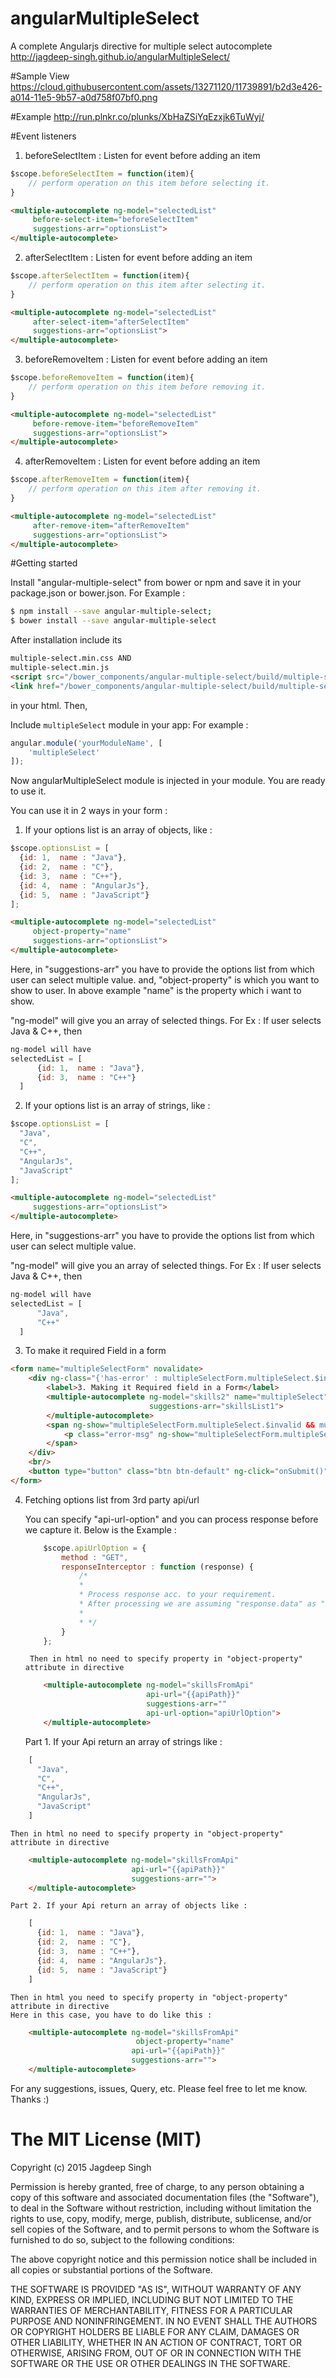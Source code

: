 # angularMultipleSelect
A complete Angularjs directive for multiple select autocomplete
http://jagdeep-singh.github.io/angularMultipleSelect/

#Sample View
https://cloud.githubusercontent.com/assets/13271120/11739891/b2d3e426-a014-11e5-9b57-a0d758f07bf0.png

#Example
http://run.plnkr.co/plunks/XbHaZSiYqEzxjk6TuWyj/

#Event listeners
1. beforeSelectItem : Listen for event before adding an item

```javascript
$scope.beforeSelectItem = function(item){
    // perform operation on this item before selecting it.
}
```
```html
<multiple-autocomplete ng-model="selectedList"
     before-select-item="beforeSelectItem"
     suggestions-arr="optionsList">
</multiple-autocomplete>
```

2. afterSelectItem : Listen for event before adding an item
```javascript
$scope.afterSelectItem = function(item){
    // perform operation on this item after selecting it.
}
```
```html
<multiple-autocomplete ng-model="selectedList"
     after-select-item="afterSelectItem"
     suggestions-arr="optionsList">
</multiple-autocomplete>
```

3. beforeRemoveItem : Listen for event before adding an item

```javascript
$scope.beforeRemoveItem = function(item){
    // perform operation on this item before removing it.
}
```
```html
<multiple-autocomplete ng-model="selectedList"
     before-remove-item="beforeRemoveItem"
     suggestions-arr="optionsList">
</multiple-autocomplete>
```

4. afterRemoveItem : Listen for event before adding an item

```javascript
$scope.afterRemoveItem = function(item){
    // perform operation on this item after removing it.
}
```
```html
<multiple-autocomplete ng-model="selectedList"
     after-remove-item="afterRemoveItem"
     suggestions-arr="optionsList">
</multiple-autocomplete>
```



#Getting started

Install "angular-multiple-select" from bower or npm and save it in your package.json or bower.json.
For Example :

```sh
$ npm install --save angular-multiple-select;
$ bower install --save angular-multiple-select
```

After installation include its 
```html
multiple-select.min.css AND
multiple-select.min.js
<script src="/bower_components/angular-multiple-select/build/multiple-select.min.js"></script>
<link href="/bower_components/angular-multiple-select/build/multiple-select.min.css" rel="stylesheet">
```
in your html. Then,

Include `multipleSelect` module in your app:
For example :

```javascript
angular.module('yourModuleName', [
    'multipleSelect'
]);
```
Now angularMultipleSelect module is injected in your module. You are ready to use it.

You can use it in 2 ways in your form :
1. If your options list is an array of objects, like :

```javascript
$scope.optionsList = [
  {id: 1,  name : "Java"},
  {id: 2,  name : "C"},
  {id: 3,  name : "C++"},
  {id: 4,  name : "AngularJs"},
  {id: 5,  name : "JavaScript"}
];
```
```html
<multiple-autocomplete ng-model="selectedList"
     object-property="name"
     suggestions-arr="optionsList">
</multiple-autocomplete>
```
Here, in "suggestions-arr" you have to provide the options list from which user can select multiple value.
and, "object-property" is which you want to show to user. In above example "name" is the property which i want to show.

"ng-model" will give you an array of selected things.
For Ex : If user selects Java & C++, then
```javascript
ng-model will have
selectedList = [
      {id: 1,  name : "Java"},
      {id: 3,  name : "C++"}
  ]
```
2. If your options list is an array of strings, like :

```javascript
$scope.optionsList = [
  "Java",
  "C",
  "C++",
  "AngularJs",
  "JavaScript"
];
```
```html
<multiple-autocomplete ng-model="selectedList"
     suggestions-arr="optionsList">
</multiple-autocomplete>
```
Here, in "suggestions-arr" you have to provide the options list from which user can select multiple value.

"ng-model" will give you an array of selected things.
For Ex : If user selects Java & C++, then
```javascript
ng-model will have
selectedList = [
      "Java",
      "C++"
  ]
```

3. To make it required Field in a form

```html
<form name="multipleSelectForm" novalidate>
    <div ng-class="{'has-error' : multipleSelectForm.multipleSelect.$invalid && multipleSelectForm.multipleSelect.$dirty, 'has-success' : !multipleSelectForm.multipleSelect.$invalid && multipleSelectForm.multipleSelect.$dirty}">
        <label>3. Making it Required field in a Form</label>
        <multiple-autocomplete ng-model="skills2" name="multipleSelect" required="true"
                               suggestions-arr="skillsList1">
        </multiple-autocomplete>
        <span ng-show="multipleSelectForm.multipleSelect.$invalid && multipleSelectForm.multipleSelect.$dirty" class="ng-hide">
            <p class="error-msg" ng-show="multipleSelectForm.multipleSelect.$error.required">Please select something from multiple select field</p>
        </span>
    </div>
    <br/>
    <button type="button" class="btn btn-default" ng-click="onSubmit()">Submit Form</button>
</form>
```

4. Fetching options list from 3rd party api/url
    
    You can specify "api-url-option" and you can process response before we capture it. Below is the Example :
    
    ```javascript
        $scope.apiUrlOption = {
            method : "GET",
            responseInterceptor : function (response) {
                /*
                *
                * Process response acc. to your requirement.
                * After processing we are assuming "response.data" as "suggestionsArr".
                *
                * */
            }
        };
    ```
        Then in html no need to specify property in "object-property" attribute in directive
    ```html
        <multiple-autocomplete ng-model="skillsFromApi"
                               api-url="{{apiPath}}"
                               suggestions-arr=""
                               api-url-option="apiUrlOption">
        </multiple-autocomplete>
    ```

    Part 1. If your Api return an array of strings like :
```javascript
    [
      "Java",
      "C",
      "C++",
      "AngularJs",
      "JavaScript"
    ]
```
    Then in html no need to specify property in "object-property" attribute in directive
```html
    <multiple-autocomplete ng-model="skillsFromApi"
                           api-url="{{apiPath}}"
                           suggestions-arr="">
    </multiple-autocomplete>
```

    Part 2. If your Api return an array of objects like :
```javascript
    [
      {id: 1,  name : "Java"},
      {id: 2,  name : "C"},
      {id: 3,  name : "C++"},
      {id: 4,  name : "AngularJs"},
      {id: 5,  name : "JavaScript"}
    ]
```
    Then in html you need to specify property in "object-property" attribute in directive
    Here in this case, you have to do like this :
```html
    <multiple-autocomplete ng-model="skillsFromApi"
                            object-property="name"
                           api-url="{{apiPath}}"
                           suggestions-arr="">
    </multiple-autocomplete>
```

For any suggestions, issues, Query, etc. Please feel free to let me know. Thanks :)


# The MIT License (MIT)

  Copyright (c) 2015 Jagdeep Singh

  Permission is hereby granted, free of charge, to any person obtaining a copy
  of this software and associated documentation files (the "Software"), to deal
  in the Software without restriction, including without limitation the rights
  to use, copy, modify, merge, publish, distribute, sublicense, and/or sell
  copies of the Software, and to permit persons to whom the Software is
  furnished to do so, subject to the following conditions:

  The above copyright notice and this permission notice shall be included in all
  copies or substantial portions of the Software.

  THE SOFTWARE IS PROVIDED "AS IS", WITHOUT WARRANTY OF ANY KIND, EXPRESS OR
  IMPLIED, INCLUDING BUT NOT LIMITED TO THE WARRANTIES OF MERCHANTABILITY,
  FITNESS FOR A PARTICULAR PURPOSE AND NONINFRINGEMENT. IN NO EVENT SHALL THE
  AUTHORS OR COPYRIGHT HOLDERS BE LIABLE FOR ANY CLAIM, DAMAGES OR OTHER
  LIABILITY, WHETHER IN AN ACTION OF CONTRACT, TORT OR OTHERWISE, ARISING FROM,
  OUT OF OR IN CONNECTION WITH THE SOFTWARE OR THE USE OR OTHER DEALINGS IN THE
  SOFTWARE.